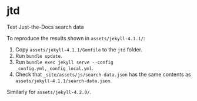 # jtd

Test Just-the-Docs search data

To reproduce the results shown in `assets/jekyll-4.1.1/`:

1. Copy `assets/jekyll-4.1.1/Gemfile` to the `jtd` folder.
2. Run `bundle update`.
3. Run `bundle exec jekyll serve --config _config.yml,_config_local.yml`.
4. Check that `_site/assets/js/search-data.json` has the same contents as `assets/jekyll-4.1.1/search-data.json`.

Similarly for `assets/jekyll-4.2.0/`.

